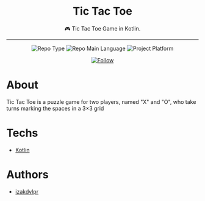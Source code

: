 <div align="center">    
  <h1>Tic Tac Toe</h1>
  
  <p>🎮 Tic Tac Toe Game in Kotlin.</p>
  
  <hr />
  
  <p>
    <img src="https://img.shields.io/badge/type-portfolio-green" alt="Repo Type" />
    <img src="https://img.shields.io/badge/language-kotlin-orange" alt="Repo Main Language" />
    <img src="https://img.shields.io/badge/platform-mobile-blueviolet" alt="Project Platform" />
  </p>
  
  <p>
    <a href="https://www.linkedin.com/in/izakdvlpr" target="_blank">
      <img src="https://img.shields.io/twitter/url?label=Connect%20%40izakdvlpr&logo=linkedin&url=https%3A%2F%2Fwww.twitter.com%2izakdvlpr%2F" alt="Follow" />
    </a>
  </p>
</div>

# About

Tic Tac Toe is a puzzle game for two players, named "X" and "O", who take turns marking the spaces in a 3×3 grid

# Techs

 - [Kotlin](https://developer.android.com/)

# Authors

- [izakdvlpr](https://github.com/izakdvlpr)
